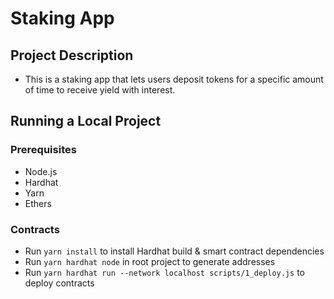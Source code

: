 # Staking App

## Project Description
- This is a staking app that lets users deposit tokens for a specific amount of time to receive yield with interest.

## Running a Local Project
### Prerequisites
- Node.js
- Hardhat
- Yarn
- Ethers
### Contracts
- Run `yarn install` to install Hardhat build & smart contract dependencies
- Run `yarn hardhat node` in root project to generate addresses
- Run `yarn hardhat run --network localhost scripts/1_deploy.js` to deploy contracts
